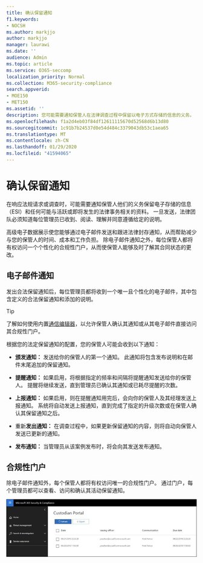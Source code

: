 ```yaml
---
title: 确认保留通知
f1.keywords:
- NOCSH
ms.author: markjjo
author: markjjo
manager: laurawi
ms.date: ''
audience: Admin
ms.topic: article
ms.service: O365-seccomp
localization_priority: Normal
ms.collection: M365-security-compliance
search.appverid:
- MOE150
- MET150
ms.assetid: ''
description: 您可能需要通知保管人在法律调查过程中保留以电子方式存储的信息的义务。 利用高级电子数据展示，可以轻松管理保留通知过程。
ms.openlocfilehash: f1a2d4eb03f84df12611115670d52568d6b13d80
ms.sourcegitcommit: 1c91b7b24537d0e54d484c3379043db53c1aea65
ms.translationtype: MT
ms.contentlocale: zh-CN
ms.lasthandoff: 01/29/2020
ms.locfileid: "41594065"
---
```

# <a name="acknowledge-a-hold-notification"></a>确认保留通知

在响应法规请求或调查时，可能需要通知保管人他们的义务保留电子存储的信息（ESI）和任何可能与活跃或即将发生的法律事务相关的资料。 一旦发送，法律团队必须知道每位管理员已收到、阅读、理解并同意遵循给定的说明。

高级电子数据展示使您能够通过电子邮件发送和跟进法律封存通知，从而帮助减少与您的保管人的时间、成本和工作负担。 除电子邮件通知之外，每位保管人都将有权访问一个个性化的合规性门户，从而使保管人能够及时了解其合同状态的更改。

## <a name="email-notifications"></a>电子邮件通知

发出合法保留通知后，每位管理员都将收到一个唯一且个性化的电子邮件，其中包含定义的合法保留通知和添加的说明。 

> [!TIP]
> 了解如何使用内置[通信编辑器](using-communications-editor.md)，以允许保管人确认其通知或从其电子邮件直接访问其合规性门户。

根据您的法定保留通知的配置，您的保管人可能会收到以下通知： 

- **颁发通知：** 发送给你的保管人的第一个通知。 此通知将包含发布说明和在邮件末尾追加的保留通知。

- **提醒通知：** 如果启用，将根据指定的频率和间隔将提醒通知发送给你的保管人。 提醒将继续发送，直到管理员已确认其通知或已耗尽提醒的次数。

- **上报通知：** 如果启用，则在提醒通知用完后，会向你的保管人及其经理发送上报通知。 系统将自动发送上报通知，直到完成了指定的升级次数或在保管人确认其保留通知之后。

- 重新**发出通知：** 在调查过程中，如果更新保留通知的内容，则将自动向保管人发送已更新的通知。

- **发布通知：** 当管理员从该案例发布时，将会向其发送发布通知。 

## <a name="compliance-portal"></a>合规性门户

除电子邮件通知外，每个保管人都将有权访问唯一的合规性门户。 通过门户，每个管理员都可以查看、访问和确认其活动保留通知。

![对保管人的合规性门户](media/CustodianPortal.jpg)
